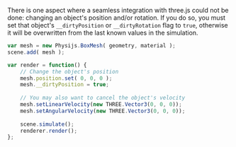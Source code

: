 There is one aspect where a seamless integration with three.js could not be done: changing an object's position and/or rotation. If you do so, you must set that object's `__dirtyPosition` or `__dirtyRotation` flag to `true`, otherwise it will be overwritten from the last known values in the simulation.

```javascript
var mesh = new Physijs.BoxMesh( geometry, material );
scene.add( mesh );

var render = function() {
    // Change the object's position
    mesh.position.set( 0, 0, 0 );
    mesh.__dirtyPosition = true;
    
    // You may also want to cancel the object's velocity
    mesh.setLinearVelocity(new THREE.Vector3(0, 0, 0));
    mesh.setAngularVelocity(new THREE.Vector3(0, 0, 0));
    
    scene.simulate();
    renderer.render();
};
```